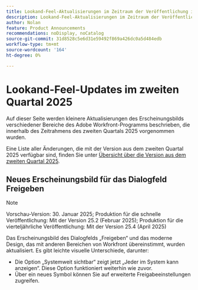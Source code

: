 ```yaml
---
title: Lookand-Feel-Aktualisierungen im Zeitraum der Veröffentlichung im zweiten Quartal 2025
description: Lookand-Feel-Aktualisierungen im Zeitraum der Veröffentlichung im zweiten Quartal 2025
author: Nolan
feature: Product Announcements
recommendations: noDisplay, noCatalog
source-git-commit: 31d8528c5e6d31e59492f869a426dc0a5d484edb
workflow-type: tm+mt
source-wordcount: '164'
ht-degree: 0%

---
```


# Lookand-Feel-Updates im zweiten Quartal 2025

Auf dieser Seite werden kleinere Aktualisierungen des Erscheinungsbilds verschiedener Bereiche des Adobe Workfront-Programms beschrieben, die innerhalb des Zeitrahmens des zweiten Quartals 2025 vorgenommen wurden.

Eine Liste aller Änderungen, die mit der Version aus dem zweiten Quartal 2025 verfügbar sind, finden Sie unter [Übersicht über die Version aus dem zweiten Quartal 2025](/help/quicksilver/product-announcements/product-releases/25-q2-release-activity/25-q2-release-overview.md).

## Neues Erscheinungsbild für das Dialogfeld Freigeben

>[!NOTE]
>
>Vorschau-Version: 30. Januar 2025; Produktion für die schnelle Veröffentlichung: Mit der Version 25.2 (Februar 2025); Produktion für die vierteljährliche Veröffentlichung: Mit der Version 25.4 (April 2025)

Das Erscheinungsbild des Dialogfelds „Freigeben“ und das moderne Design, das mit anderen Bereichen von Workfront übereinstimmt, wurden aktualisiert. Es gibt leichte visuelle Unterschiede, darunter:

* Die Option „Systemweit sichtbar“ zeigt jetzt „Jeder im System kann anzeigen“. Diese Option funktioniert weiterhin wie zuvor.
* Über ein neues Symbol können Sie auf erweiterte Freigabeeinstellungen zugreifen.
